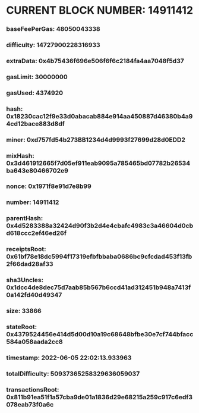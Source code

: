 # CURRENT BLOCK NUMBER: 14911412

### baseFeePerGas: 48050043338
### difficulty: 14727900228316933
### extraData: 0x4b75436f696e506f6f6c2184fa4aa7048f5d37
### gasLimit: 30000000
### gasUsed: 4374920
### hash: 0x18230cac12f9e33d0abacab884e914aa450887d46380b4a94cd12bace883d8df
### miner: 0xd757fd54b273BB1234d4d9993f27699d28d0EDD2
### mixHash: 0x3d461912665f7d05ef911eab9095a785465bd07782b26534ba643e80466702e9
### nonce: 0x1971f8e91d7e8b99
### number: 14911412
### parentHash: 0x4d5283388a32424d90f3b2d4e4cbafc4983c3a46604d0cbd618ccc2ef46ed26f
### receiptsRoot: 0x61bf78e18dc5994f17319efbfbbaba0686bc9cfcdad453f13fb2f66dad28af33
### sha3Uncles: 0x1dcc4de8dec75d7aab85b567b6ccd41ad312451b948a7413f0a142fd40d49347
### size: 33866
### stateRoot: 0x4379524456e414d5d00d10a19c68648bfbe30e7cf744bfacc584a058aada2cc8
### timestamp: 2022-06-05 22:02:13.933963
### totalDifficulty: 50937365258329636059037
### transactionsRoot: 0x811b91ea51f1a57cba9de01a1836d29e68215a259c917c6edf3078eab73f0a6c
